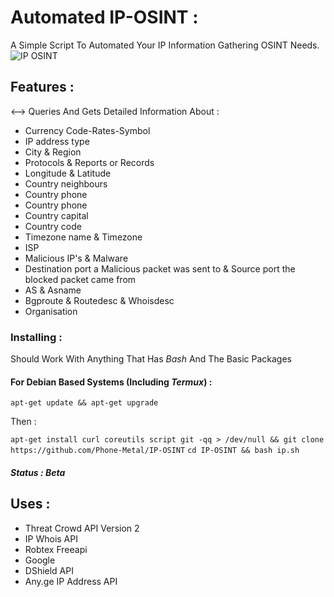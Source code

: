 # Automated IP-OSINT :
A Simple Script To Automated Your IP Information Gathering OSINT Needs. 
![IP OSINT](https://github.com/Phone-Metal/IP-OSINT-/blob/main/1612767709-picsay.png)
## Features :

<--> Queries And Gets Detailed Information About :
* Currency Code-Rates-Symbol
* IP address type
* City & Region
* Protocols & Reports or Records 
* Longitude & Latitude
* Country neighbours 
* Country phone
* Country phone 
* Country capital 
* Country code 
* Timezone name & Timezone
* ISP
* Malicious IP's & Malware 
* Destination port a Malicious packet was sent to & Source port the blocked packet came from 
* AS & Asname
* Bgproute & Routedesc & Whoisdesc
* Organisation 

### Installing : 

Should Work With Anything That Has *Bash* And The Basic Packages

#### For Debian Based Systems (Including *Termux*) :

`apt-get update && apt-get upgrade`

Then :

`apt-get install curl coreutils script git -qq > /dev/null && git clone https://github.com/Phone-Metal/IP-OSINT`
 `cd IP-OSINT && bash ip.sh`
##### Status : Beta

## Uses :

* Threat Crowd API Version 2
* IP Whois API
* Robtex Freeapi
* Google 
* DShield API
* Any.ge IP Address API
